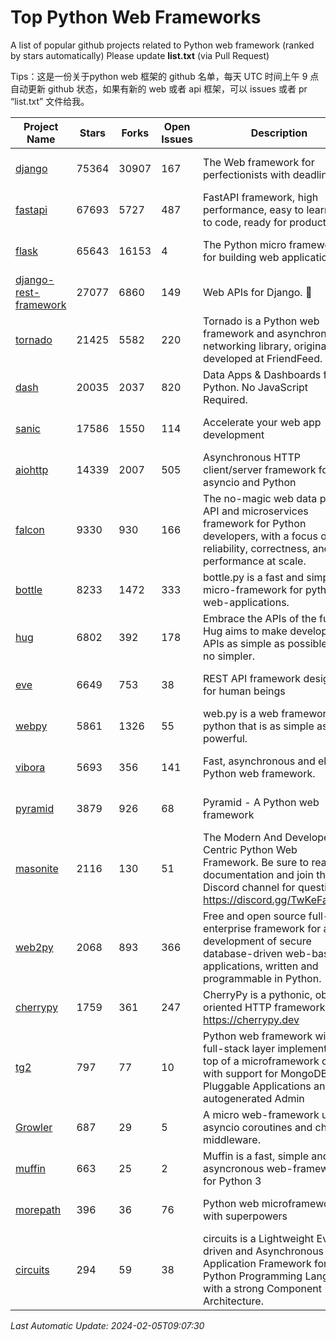# Top Python Web Frameworks
A list of popular github projects related to Python web framework (ranked by stars automatically)
Please update **list.txt** (via Pull Request)

Tips：这是一份关于python web 框架的 github 名单，每天 UTC 时间上午 9 点自动更新 github 状态，如果有新的 web 或者 api 框架，可以 issues 或者 pr “list.txt” 文件给我。

| Project Name | Stars | Forks | Open Issues | Description | Last Commit |
| ------------ | ----- | ----- | ----------- | ----------- | ----------- |
| [django](https://github.com/django/django) | 75364 | 30907 | 167 | The Web framework for perfectionists with deadlines. | 2024-02-05 07:25:23 |
| [fastapi](https://github.com/tiangolo/fastapi) | 67693 | 5727 | 487 | FastAPI framework, high performance, easy to learn, fast to code, ready for production | 2024-02-04 21:24:21 |
| [flask](https://github.com/pallets/flask) | 65643 | 16153 | 4 | The Python micro framework for building web applications. | 2024-02-03 21:13:41 |
| [django-rest-framework](https://github.com/encode/django-rest-framework) | 27077 | 6860 | 149 | Web APIs for Django. 🎸 | 2024-01-29 08:30:29 |
| [tornado](https://github.com/tornadoweb/tornado) | 21425 | 5582 | 220 | Tornado is a Python web framework and asynchronous networking library, originally developed at FriendFeed. | 2024-01-12 01:45:58 |
| [dash](https://github.com/plotly/dash) | 20035 | 2037 | 820 | Data Apps & Dashboards for Python. No JavaScript Required. | 2024-01-31 16:05:50 |
| [sanic](https://github.com/sanic-org/sanic) | 17586 | 1550 | 114 |  Accelerate your web app development  | Build fast. Run fast. | 2024-01-01 13:45:07 |
| [aiohttp](https://github.com/aio-libs/aiohttp) | 14339 | 2007 | 505 | Asynchronous HTTP client/server framework for asyncio and Python | 2024-02-03 02:20:43 |
| [falcon](https://github.com/falconry/falcon) | 9330 | 930 | 166 | The no-magic web data plane API and microservices framework for Python developers, with a focus on reliability, correctness, and performance at scale. | 2024-01-16 08:13:02 |
| [bottle](https://github.com/bottlepy/bottle) | 8233 | 1472 | 333 | bottle.py is a fast and simple micro-framework for python web-applications. | 2024-01-03 22:31:48 |
| [hug](https://github.com/hugapi/hug) | 6802 | 392 | 178 | Embrace the APIs of the future. Hug aims to make developing APIs as simple as possible, but no simpler. | 2023-06-30 13:14:01 |
| [eve](https://github.com/pyeve/eve) | 6649 | 753 | 38 | REST API framework designed for human beings | 2023-07-10 07:05:49 |
| [webpy](https://github.com/webpy/webpy) | 5861 | 1326 | 55 | web.py is a web framework for python that is as simple as it is powerful.  | 2024-01-17 06:29:52 |
| [vibora](https://github.com/vibora-io/vibora) | 5693 | 356 | 141 | Fast, asynchronous and elegant Python web framework. | 2019-02-11 10:54:12 |
| [pyramid](https://github.com/Pylons/pyramid) | 3879 | 926 | 68 | Pyramid - A Python web framework | 2024-02-05 06:55:45 |
| [masonite](https://github.com/MasoniteFramework/masonite) | 2116 | 130 | 51 | The Modern And Developer Centric Python Web Framework. Be sure to read the documentation and join the Discord channel for questions: https://discord.gg/TwKeFahmPZ | 2024-01-01 00:25:36 |
| [web2py](https://github.com/web2py/web2py) | 2068 | 893 | 366 | Free and open source full-stack enterprise framework for agile development of secure database-driven web-based applications, written and programmable in Python. | 2024-01-16 04:53:27 |
| [cherrypy](https://github.com/cherrypy/cherrypy) | 1759 | 361 | 247 | CherryPy is a pythonic, object-oriented HTTP framework.      https://cherrypy.dev | 2024-01-05 18:28:32 |
| [tg2](https://github.com/TurboGears/tg2) | 797 | 77 | 10 | Python web framework with full-stack layer implemented on top of a microframework core with support for MongoDB, Pluggable Applications and autogenerated Admin | 2023-05-30 13:59:15 |
| [Growler](https://github.com/pyGrowler/Growler) | 687 | 29 | 5 | A micro web-framework using asyncio coroutines and chained middleware. | 2020-03-08 07:51:41 |
| [muffin](https://github.com/klen/muffin) | 663 | 25 | 2 | Muffin is a fast, simple and asyncronous web-framework for Python 3 | 2023-10-11 08:53:36 |
| [morepath](https://github.com/morepath/morepath) | 396 | 36 | 76 | Python web microframework with superpowers | 2022-05-29 18:09:39 |
| [circuits](https://github.com/circuits/circuits) | 294 | 59 | 38 | circuits is a Lightweight Event driven and Asynchronous Application Framework for the Python Programming Language with a strong Component Architecture. | 2023-02-07 19:39:20 |

*Last Automatic Update: 2024-02-05T09:07:30*